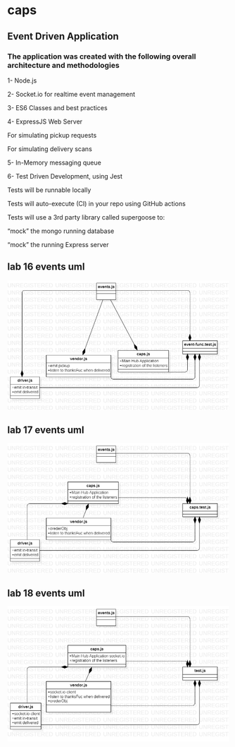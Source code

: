 # caps
## Event Driven Application
### The application was created with the following overall architecture and methodologies

1- Node.js

2- Socket.io for realtime event management

3- ES6 Classes and best practices

4- ExpressJS Web Server

   For simulating pickup requests
   
   For simulating delivery scans
   
5- In-Memory messaging queue

6- Test Driven Development, using Jest

   Tests will be runnable locally
   
   Tests will auto-execute (CI) in your repo using GitHub actions
   
   Tests will use a 3rd party library called supergoose to:
   
   “mock” the mongo running database
   
   “mock” the running Express server

## lab 16 events uml
![Image](/uml/lab16.png)

## lab 17 events uml
![Image](/uml/lab17.png)

## lab 18 events uml
![Image](/uml/lab18.png)

